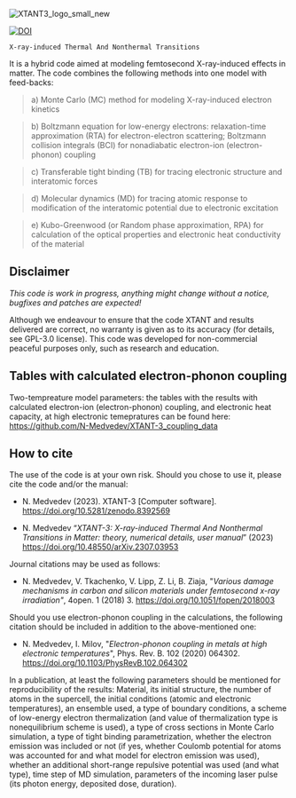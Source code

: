 ![XTANT3_logo_small_new](https://github.com/N-Medvedev/XTANT-3/assets/104917286/4258b260-88ed-42a3-bfc5-5e228591ce27)

[![DOI](https://zenodo.org/badge/490215542.svg)](https://zenodo.org/badge/latestdoi/490215542)

`X-ray-induced Thermal And Nonthermal Transitions`

It is a hybrid code aimed at modeling femtosecond X-ray-induced effects in matter. The code combines the following methods into one model with feed-backs:

> a) Monte Carlo (MC) method for modeling X-ray-induced electron kinetics
 
> b) Boltzmann equation for low-energy electrons: relaxation-time approximation (RTA) for electron-electron scattering; Boltzmann collision integrals (BCI) for nonadiabatic electron-ion (electron-phonon) coupling
 
> c) Transferable tight binding (TB) for tracing electronic structure and interatomic forces
 
> d) Molecular dynamics (MD) for tracing atomic response to modification of the interatomic potential due to electronic excitation
 
> e) Kubo-Greenwood (or Random phase approximation, RPA) for calculation of the optical properties and electronic heat conductivity of the material

## Disclaimer

_This code is work in progress, anything might change without a notice, bugfixes and patches are expected!_

Although we endeavour to ensure that the code XTANT and results delivered are correct, no warranty is given as to its accuracy (for details, see GPL-3.0 license). This code was developed for non-commercial peaceful purposes only, such as research and education.

## Tables with calculated electron-phonon coupling

Two-tempreature model parameters: the tables with the results with calculated electron-ion (electron-phonon) coupling, and electronic heat capacity, at high electronic temepratures can be found here:
https://github.com/N-Medvedev/XTANT-3_coupling_data

## How to cite

The use of the code is at your own risk. Should you chose to use it, please cite the code and/or the manual:
* N. Medvedev (2023). XTANT-3 [Computer software]. https://doi.org/10.5281/zenodo.8392569

* N. Medvedev “_XTANT-3: X-ray-induced Thermal And Nonthermal Transitions in Matter: theory, numerical details, user manual_” (2023) https://doi.org/10.48550/arXiv.2307.03953

Journal citations may be used as follows: 

* N. Medvedev, V. Tkachenko, V. Lipp, Z. Li, B. Ziaja, "_Various damage mechanisms in carbon and silicon materials under femtosecond x-ray irradiation"_, 4open. 1 (2018) 3. https://doi.org/10.1051/fopen/2018003

Should you use electron-phonon coupling in the calculations, the following citation should be included in addition to the above-mentioned one:

* N. Medvedev, I. Milov, "_Electron-phonon coupling in metals at high electronic temperatures_", Phys. Rev. B. 102 (2020) 064302. https://doi.org/10.1103/PhysRevB.102.064302 

In a publication, at least the following parameters should be mentioned for reproducibility of the results:
Material, its initial structure, the number of atoms in the supercell, the initial conditions (atomic and electronic temperatures), an ensemble used, a type of boundary conditions, a scheme of low-energy electron thermalization (and value of thermalization type is nonequilibrium scheme is used), a type of cross sections in Monte Carlo simulation, a type of tight binding parametrization, whether the electron emission was included or not (if yes, whether Coulomb potential for atoms was accounted for and what model for electron emission was used), whether an additional short-range repulsive potential was used (and what type), time step of MD simulation, parameters of the incoming laser pulse (its photon energy, deposited dose, duration).
